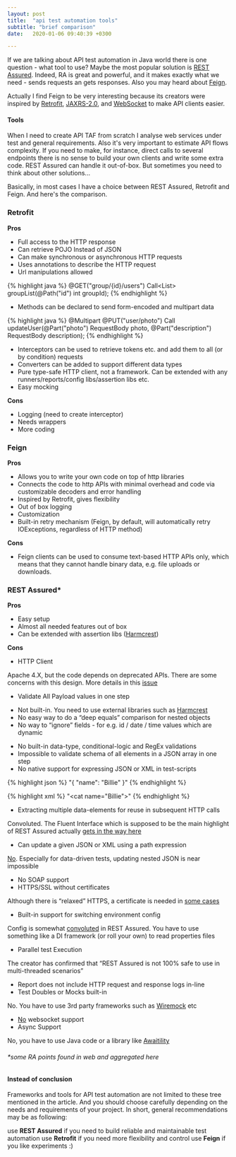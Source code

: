 ```yaml
---
layout: post
title:  "api test automation tools"
subtitle: "brief comparison"
date:   2020-01-06 09:40:39 +0300

---
```


If we are talking about API test automation in Java world there is one question - what tool to use? Maybe the most popular solution is [REST Assured][ra].
Indeed, RA is great and powerful, and it makes exactly what we need - sends requests an gets responses. Also you may heard about [Feign][feign].

Actually I find Feign to be very interesting because its creators were inspired by [Retrofit][retrofit], [JAXRS-2.0][jaxrs], and [WebSocket][ws] to make API clients easier.

#### Tools

When I need to create API TAF from scratch I analyse web services under test and general requirements. 
Also it's very important to estimate API flows complexity. If you need to make, for instance, 
direct calls to several endpoints there is no sense to build your own clients and write some extra code. 
REST Assured can handle it out-of-box. 
But sometimes you need to think about other solutions...

Basically, in most cases I have a choice between REST Assured, Retrofit and Feign. And here's the comparison.


### Retrofit

**Pros**

- Full access to the HTTP response
- Can retrieve POJO Instead of JSON
- Can make synchronous or asynchronous HTTP requests
- Uses annotations to describe the HTTP request
- Url manipulations allowed

{% highlight java %}
@GET("group/{id}/users")
Call<List<User>> groupList(@Path("id") int groupId);
{% endhighlight %}


- Methods can be declared to send form-encoded and multipart data


{% highlight java %}
@Multipart
@PUT("user/photo")
Call<User> updateUser(@Part("photo") RequestBody photo, @Part("description") RequestBody description);
{% endhighlight %}


- Interceptors can be used to retrieve tokens etc. and add them to all (or by condition) requests
- Converters can be added to support different data types
- Pure type-safe HTTP client, not a framework. Can be extended with any runners/reports/config libs/assertion libs etc.
- Easy mocking

**Cons**

- Logging (need to create interceptor)
- Needs wrappers
- More coding


### Feign

**Pros**

- Allows you to write your own code on top of http libraries
- Connects the code to http APIs with minimal overhead and code via customizable decoders and error handling
- Inspired by Retrofit, gives flexibility
- Out of box logging
- Customization
- Built-in retry mechanism (Feign, by default, will automatically retry IOExceptions, regardless of HTTP method)

**Cons**

- Feign clients can be used to consume text-based HTTP APIs only, which means that they cannot handle binary data, 
e.g. file uploads or downloads.


### REST Assured*

**Pros**

- Easy setup
- Almost all needed features out of box
- Can be extended with assertion libs ([Harmcrest][hamcrest])

**Cons**

- HTTP Client

Apache 4.X, but the code depends on deprecated APIs. There are some concerns with this design. More details in this [issue][issue]

- Validate All Payload values in one step

* Not built-in. You need to use external libraries such as [Harmcrest][hamcrest]
* No easy way to do a “deep equals” comparison for nested objects
* No way to “ignore” fields - for e.g. id / date / time values which are dynamic

- No built-in data-type, conditional-logic and RegEx validations
- Impossible to validate schema of all elements in a JSON array in one step
- No native support for expressing JSON or XML in test-scripts

{% highlight json %}
"{ \"name\": \"Billie\" }"
{% endhighlight %}


{% highlight xml %}
"<cat name=\"Billie\"></cat>"
{% endhighlight %}

- Extracting multiple data-elements for reuse in subsequent HTTP calls

Convoluted.
The Fluent Interface which is supposed to be the main highlight of REST Assured actually [gets in the way here][extract-multiple-values]

- Can update a given JSON or XML using a path expression

[No][update-json]. Especially for data-driven tests, updating nested JSON is near impossible

- No SOAP support
- HTTPS/SSL without certificates

Although there is “relaxed” HTTPS, a certificate is needed in [some cases][ssl-config]

- Built-in support for switching environment config

Config is somewhat [convoluted][ra-config] in REST Assured. You have to use something like a DI framework (or roll your own) to read properties files

- Parallel test Execution

The creator has confirmed that “REST Assured is not 100% safe to use in multi-threaded scenarios”

- Report does not include HTTP request and response logs in-line
- Test Doubles or Mocks built-in

No. You have to use 3rd party frameworks such as [Wiremock][wiremock] etc

- [No][ra-ws] websocket support
- Async Support

No, you have to use Java code or a library like [Awaitility][awaitility]


###### *some RA points found in web and aggregated here


#### Instead of conclusion

Frameworks and tools for API test automation are not limited to these tree mentioned in the article. 
And you should choose carefully depending on the needs and requirements of your project. 
In short, general recommendations may be as following:

use **REST Assured** if you need to build reliable and maintainable test automation
use **Retrofit** if you need more flexibility and control
use **Feign** if you like experiments :)


[ra]: http://rest-assured.io/
[feign]: https://github.com/OpenFeign/feign
[retrofit]: https://github.com/square/retrofit
[jaxrs]: https://github.com/jax-rs
[ws]: https://www.oracle.com/technical-resources/articles/java/jsr356.html
[hamcrest]: http://hamcrest.org/JavaHamcrest/
[issue]: https://github.com/rest-assured/rest-assured/issues/497
[extract-multiple-values]: https://github.com/rest-assured/rest-assured/wiki/usage#extracting-values-from-the-response-after-validation
[update-json]: https://groups.google.com/forum/#!topic/rest-assured/uNGxBLB5uvI
[ssl-config]: https://www.javadoc.io/doc/com.jayway.restassured/rest-assured/latest/com/jayway/restassured/config/SSLConfig.html
[ra-config]: https://github.com/rest-assured/rest-assured/issues/239
[ra-ws]: https://github.com/rest-assured/rest-assured/issues/850
[wiremock]: http://wiremock.org/
[awaitility]: https://github.com/awaitility/awaitility